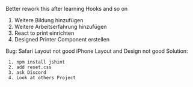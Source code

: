 Better rework this after learning Hooks and so on

1. Weitere Bildung hinzufügen
2. Weitere Arbeitserfahrung hinzufügen
3. React to print einrichten
4. Designed Printer Component erstellen



Bug: Safari Layout not good
     iPhone Layout and Design not good
     Solution:
     
     1. npm install jshint
     2. add reset.css
     3. ask Discord
     4. Look at others Project
